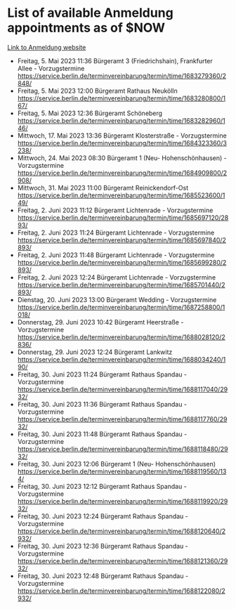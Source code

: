# List of available Anmeldung appointments as of $NOW
[Link to Anmeldung website](https://service.berlin.de/terminvereinbarung/termin/tag.php?termin=1&anliegen[]=120686&dienstleisterlist=122210,122217,327316,122219,327312,122227,327314,122231,327346,122243,327348,122254,122252,329742,122260,329745,122262,329748,122271,327278,122273,327274,122277,327276,330436,122280,327294,122282,327290,122284,327292,122291,327270,122285,327266,122286,327264,122296,327268,150230,329760,122297,327286,122294,327284,122312,329763,122314,329775,122304,327330,122311,327334,122309,327332,317869,122281,327352,122279,329772,122283,122276,327324,122274,327326,122267,329766,122246,327318,122251,327320,122257,327322,122208,327298,122226,327300&herkunft=http%3A%2F%2Fservice.berlin.de%2Fdienstleistung%2F120686%2F)
- Freitag, 5. Mai 2023 11:36 Bürgeramt 3 (Friedrichshain), Frankfurter Allee - Vorzugstermine https://service.berlin.de/terminvereinbarung/termin/time/1683279360/2848/
- Freitag, 5. Mai 2023 12:00 Bürgeramt Rathaus Neukölln https://service.berlin.de/terminvereinbarung/termin/time/1683280800/167/
- Freitag, 5. Mai 2023 12:36 Bürgeramt Schöneberg https://service.berlin.de/terminvereinbarung/termin/time/1683282960/146/
- Mittwoch, 17. Mai 2023 13:36 Bürgeramt Klosterstraße - Vorzugstermine https://service.berlin.de/terminvereinbarung/termin/time/1684323360/3238/
- Mittwoch, 24. Mai 2023 08:30 Bürgeramt 1 (Neu- Hohenschönhausen) - Vorzugstermine https://service.berlin.de/terminvereinbarung/termin/time/1684909800/2908/
- Mittwoch, 31. Mai 2023 11:00 Bürgeramt Reinickendorf-Ost https://service.berlin.de/terminvereinbarung/termin/time/1685523600/149/
- Freitag, 2. Juni 2023 11:12 Bürgeramt Lichtenrade - Vorzugstermine https://service.berlin.de/terminvereinbarung/termin/time/1685697120/2893/
- Freitag, 2. Juni 2023 11:24 Bürgeramt Lichtenrade - Vorzugstermine https://service.berlin.de/terminvereinbarung/termin/time/1685697840/2893/
- Freitag, 2. Juni 2023 11:48 Bürgeramt Lichtenrade - Vorzugstermine https://service.berlin.de/terminvereinbarung/termin/time/1685699280/2893/
- Freitag, 2. Juni 2023 12:24 Bürgeramt Lichtenrade - Vorzugstermine https://service.berlin.de/terminvereinbarung/termin/time/1685701440/2893/
- Dienstag, 20. Juni 2023 13:00 Bürgeramt Wedding - Vorzugstermine https://service.berlin.de/terminvereinbarung/termin/time/1687258800/1018/
- Donnerstag, 29. Juni 2023 10:42 Bürgeramt Heerstraße - Vorzugstermine https://service.berlin.de/terminvereinbarung/termin/time/1688028120/2836/
- Donnerstag, 29. Juni 2023 12:24 Bürgeramt Lankwitz https://service.berlin.de/terminvereinbarung/termin/time/1688034240/190/
- Freitag, 30. Juni 2023 11:24 Bürgeramt Rathaus Spandau - Vorzugstermine https://service.berlin.de/terminvereinbarung/termin/time/1688117040/2932/
- Freitag, 30. Juni 2023 11:36 Bürgeramt Rathaus Spandau - Vorzugstermine https://service.berlin.de/terminvereinbarung/termin/time/1688117760/2932/
- Freitag, 30. Juni 2023 11:48 Bürgeramt Rathaus Spandau - Vorzugstermine https://service.berlin.de/terminvereinbarung/termin/time/1688118480/2932/
- Freitag, 30. Juni 2023 12:06 Bürgeramt 1 (Neu- Hohenschönhausen) https://service.berlin.de/terminvereinbarung/termin/time/1688119560/134/
- Freitag, 30. Juni 2023 12:12 Bürgeramt Rathaus Spandau - Vorzugstermine https://service.berlin.de/terminvereinbarung/termin/time/1688119920/2932/
- Freitag, 30. Juni 2023 12:24 Bürgeramt Rathaus Spandau - Vorzugstermine https://service.berlin.de/terminvereinbarung/termin/time/1688120640/2932/
- Freitag, 30. Juni 2023 12:36 Bürgeramt Rathaus Spandau - Vorzugstermine https://service.berlin.de/terminvereinbarung/termin/time/1688121360/2932/
- Freitag, 30. Juni 2023 12:48 Bürgeramt Rathaus Spandau - Vorzugstermine https://service.berlin.de/terminvereinbarung/termin/time/1688122080/2932/
